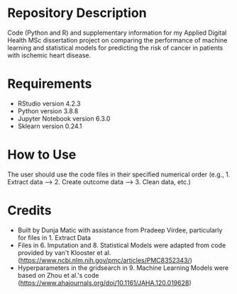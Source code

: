 # Repository Description
Code (Python and R) and supplementary information for my Applied Digital Health MSc dissertation project on comparing the performance of machine learning and statistical models for predicting the risk of cancer in patients with ischemic heart disease. 

# Requirements

- RStudio version 4.2.3
- Python version 3.8.8
- Jupyter Notebook version 6.3.0
- Sklearn version 0.24.1

# How to Use

The user should use the code files in their specified numerical order (e.g., 1. Extract data --> 2. Create outcome data --> 3. Clean data, etc.)

# Credits
- Built by Dunja Matic with assistance from Pradeep Virdee, particularly for files in 1. Extract Data
- Files in 6. Imputation and 8. Statistical Models were adapted from code provided by van't Klooster et al. (https://www.ncbi.nlm.nih.gov/pmc/articles/PMC8352343/)
- Hyperparameters in the gridsearch in 9. Machine Learning Models were based on Zhou et al.'s code (https://www.ahajournals.org/doi/10.1161/JAHA.120.019628)
